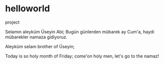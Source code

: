 # helloworld
project

Selamın aleyküm Üseyin Abi;
Bugün günlerden mübarek ay Cum'a, haydi mübarekler namaza gidiyoruz.

Aleyküm selam brother of Üseyin;

Today is so holy month of Friday; come'on holy men, let's go to the namaz!

